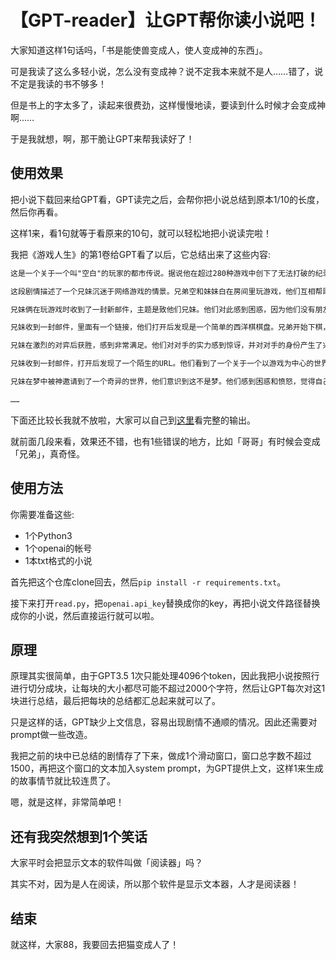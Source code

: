 # 【GPT-reader】让GPT帮你读小说吧！

大家知道这样1句话吗，「书是能使兽变成人，使人变成神的东西」。

可是我读了这么多轻小说，怎么没有变成神？说不定我本来就不是人……错了，说不定是我读的书不够多！

但是书上的字太多了，读起来很费劲，这样慢慢地读，要读到什么时候才会变成神啊……

于是我就想，啊，那干脆让GPT来帮我读好了！


## 使用效果

把小说下载回来给GPT看，GPT读完之后，会帮你把小说总结到原本1/10的长度，然后你再看。

这样1来，看1句就等于看原来的10句，就可以轻松地把小说读完啦！

我把《游戏人生》的第1卷给GPT看了以后，它总结出来了这些内容: 

```txt
这是一个关于一个叫"空白"的玩家的都市传说。据说他在超过280种游戏中创下了无法打破的纪录，但他的真实身份和背景一直是个谜。他的对手们无法预测他的打法，甚至连国际西洋棋大师也不是他的对手。尽管有人调查他的战绩，但他从未发表过任何言论，也没有提供任何信息。因此，他的真实身份和能力成为了一个谜团，也加速了这个都市传说的传播。

这段剧情描述了一个兄妹沉迷于网络游戏的情景。兄弟空和妹妹白在房间里玩游戏，他们互相帮助，但也有些矛盾。他们都是游戏废人，没有工作和学校。他们的真实身份是游戏玩家"空白"。故事还提到了一个关于游戏玩家的都市传说，说强大的玩家会收到一封邮件，邀请他们参加一个神秘的游戏。

兄妹俩在玩游戏时收到了一封新邮件，主题是致他们兄妹。他们对此感到困惑，因为他们没有朋友。他们打开邮件后发现了一个陌生的URL，内容让他们感到不寻常和恐怖。妹妹对此不太在意，但也觉得有些奇怪。

兄妹收到一封邮件，里面有一个链接，他们打开后发现是一个简单的西洋棋棋盘。兄弟开始下棋，但妹妹突然接手并展现出了惊人的实力。兄弟意识到对手是个人类，而不是电脑程序，提醒妹妹要冷静对战。他们进行了长达六小时的激烈对弈，最终分出胜负。

兄妹在激烈的对弈后获胜，感到非常满足。他们对对手的实力感到惊讶，并对对手的身份产生了兴趣。他们收到了一封邮件，内容让他们感到不安。他们回复了邮件，表达了对邮件的不满。他们觉得自己生活在一个无聊的游戏中，无法被他人理解。他们感到沮丧和无助。当他们准备关闭电脑时，又收到了一封新的邮件。

兄妹收到一封邮件，打开后发现了一个陌生的URL。他们看到了一个关于一个以游戏为中心的世界的描述，感到向往。他们回复了邮件，然后突然房间发生了异常的事情。他们被拉进了电脑画面中，然后重生在一个飞浮着岛屿的世界中。他们发现自己正在高空跳伞，而一个自称为神的少年欢迎他们来到这个理想国度。

兄妹在梦中被神邀请到了一个奇异的世界，他们意识到这不是梦。他们感到困惑和愤怒，觉得自己生活在一个无聊的游戏中。他们被拉进了一个飞浮着岛屿的世界，发现自己正在高空跳伞。他们意识到他们被招待到了一个异世界。同时，故事还提到了一个关于游戏玩家的都市传说，说强大的玩家会收到一封邮件，邀请他们参加一个神秘的游戏。

……

```

下面还比较长我就不放啦，大家可以自己到[这里](./output/剧情_游戏人生_第1卷.txt)看完整的输出。

就前面几段来看，效果还不错，也有1些错误的地方，比如「哥哥」有时候会变成「兄弟」，真奇怪。


## 使用方法

你需要准备这些:
- 1个Python3
- 1个openai的帐号
- 1本txt格式的小说

首先把这个仓库clone回去，然后`pip install -r requirements.txt`。

接下来打开`read.py`，把`openai.api_key`替换成你的key，再把小说文件路径替换成你的小说，然后直接运行就可以啦。


## 原理

原理其实很简单，由于GPT3.5 1次只能处理4096个token，因此我把小说按照行进行切分成块，让每块的大小都尽可能不超过2000个字符，然后让GPT每次对这1块进行总结，最后把每块的总结都汇总起来就可以了。

只是这样的话，GPT缺少上文信息，容易出现剧情不通顺的情况。因此还需要对prompt做一些改造。

我把之前的块中已总结的剧情存了下来，做成1个滑动窗口，窗口总字数不超过1500，再把这个窗口的文本加入system prompt，为GPT提供上文，这样1来生成的故事情节就比较连贯了。

嗯，就是这样，非常简单吧！


## 还有我突然想到1个笑话

大家平时会把显示文本的软件叫做「阅读器」吗？

其实不对，因为是人在阅读，所以那个软件是显示文本器，人才是阅读器！


## 结束

就这样，大家88，我要回去把猫变成人了！
